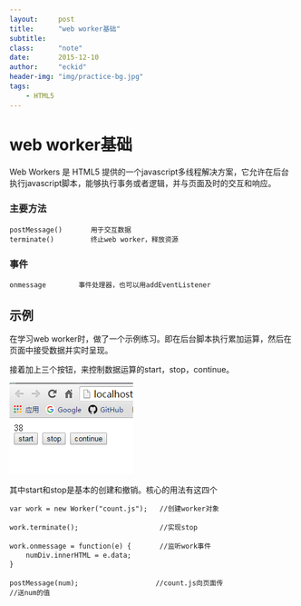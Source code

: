 ```yaml
---
layout:     post
title:      "web worker基础"
subtitle:   
class:		"note"
date:       2015-12-10 
author:     "eckid"
header-img: "img/practice-bg.jpg"
tags:
    - HTML5
---
```


# web worker基础

Web Workers 是 HTML5 提供的一个javascript多线程解决方案，它允许在后台执行javascript脚本，能够执行事务或者逻辑，并与页面及时的交互和响应。

### 主要方法
	postMessage()       用于交互数据
	terminate()         终止web worker，释放资源

### 事件
	
	onmessage        事件处理器，也可以用addEventListener

## 示例

在学习web worker时，做了一个示例练习。即在后台脚本执行累加运算，然后在页面中接受数据并实时呈现。

接着加上三个按钮，来控制数据运算的start，stop，continue。 

![示例](img/webworkerexp.png)

其中start和stop是基本的创建和撤销。核心的用法有这四个

    var work = new Worker("count.js");   //创建worker对象

	work.terminate();                 	 //实现stop

	work.onmessage = function(e) {       //监听work事件
		numDiv.innerHTML = e.data;
	}    							
	
    postMessage(num);                   //count.js向页面传										//送num的值






